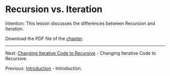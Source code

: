 # Recursion vs. Iteration

Intention: This lesson discusses the differences between Recursion and Iteration.

Download the PDF file of the [chapter](chapter_9.pdf).

<hr>

Next: [Changing Iterative Code to Recursive](chapter_10.md "Changing Iterative Code to Recursive") - 
Changing Iterative Code to Recursive.

Previous: [Introduction](chapter_8.md "Introduction") - Introduction.